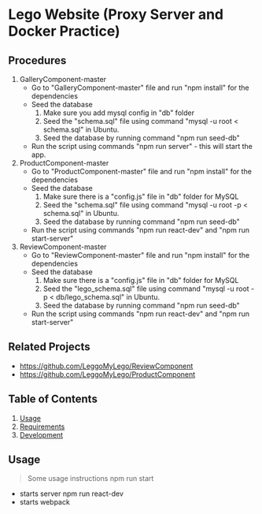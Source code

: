 # Lego Website (Proxy Server and Docker Practice) #
## Procedures ##
1. GalleryComponent-master
    - Go to "GalleryComponent-master" file and run "npm install" for the dependencies
    - Seed the database
        1. Make sure you add mysql config in "db" folder
        2. Seed the "schema.sql" file using command "mysql -u root < schema.sql" in Ubuntu.
        3. Seed the database by running command "npm run seed-db"
    - Run the script using commands "npm run server" - this will start the app.
2. ProductComponent-master
    - Go to "ProductComponent-master" file and run "npm install" for the dependencies
    - Seed the database
        1. Make sure there is a "config.js" file in "db" folder for MySQL
        2. Seed the "schema.sql" file using command "mysql -u root -p < schema.sql" in Ubuntu.
        3. Seed the database by running command "npm run seed-db"
    - Run the script using commands "npm run react-dev" and "npm run start-server"
3. ReviewComponent-master
    - Go to "ReviewComponent-master" file and run "npm install" for the dependencies
    - Seed the database
        1. Make sure there is a "config.js" file in "db" folder for MySQL
        2. Seed the "lego_schema.sql" file using command "mysql -u root -p < db/lego_schema.sql" in Ubuntu.
        3. Seed the database by running command "npm run seed-db"
    - Run the script using commands "npm run react-dev" and "npm run start-server"


## Related Projects

  - https://github.com/LeggoMyLego/ReviewComponent
  - https://github.com/LeggoMyLego/ProductComponent

## Table of Contents

1. [Usage](#Usage)
1. [Requirements](#requirements)
1. [Development](#development)

## Usage

> Some usage instructions
npm run start
  - starts server
npm run react-dev
  - starts webpack
